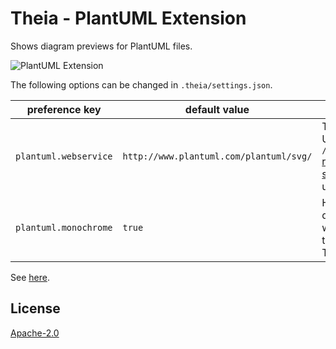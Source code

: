 # Theia - PlantUML Extension

Shows diagram previews for PlantUML files.

![PlantUML Extension](https://github.com/theia-ide/theia-plantuml-extension/blob/master/doc/images/plantuml.preview.png)

The following options can be changed in `.theia/settings.json`.

| preference key       | default value                           | description |
|----------------------|-----------------------------------------|-------------|
|`plantuml.webservice` | `http://www.plantuml.com/plantuml/svg/` | The absolute URL of the `/plantuml/svg/` [rendering service](http://plantuml.com/server) to be used. |
|`plantuml.monochrome` | `true`                                  | Harmonize diagram skin with current theme of Theia. |

See [here](https://github.com/theia-ide/theia-plantuml-extension).

## License
[Apache-2.0](https://github.com/theia-ide/theia-plantuml-extension/blob/master/LICENSE)